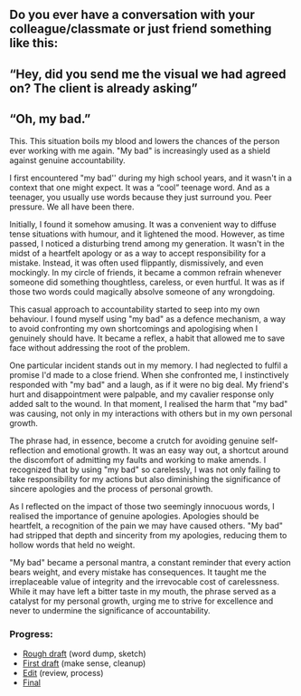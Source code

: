 ## Do you ever have a conversation with your colleague/classmate or just friend something like this: 
## “Hey, did you send me the visual we had agreed on? The client is already asking”
## “Oh, my bad.” 

This. This situation boils my blood and lowers the chances of the person ever working with me again. "My bad" is increasingly used as a shield against genuine accountability. 

I first encountered "my bad'' during my high school years, and it wasn't in a context that one might expect. It was a “cool” teenage word. And as a teenager, you usually use words because they just surround you. Peer pressure. We all have been there. 

Initially, I found it somehow amusing. It was a convenient way to diffuse tense situations with humour, and it lightened the mood. However, as time passed, I noticed a disturbing trend among my generation. 
It wasn't in the midst of a heartfelt apology or as a way to accept responsibility for a mistake. Instead, it was often used flippantly, dismissively, and even mockingly. In my circle of friends, it became a common refrain whenever someone did something thoughtless, careless, or even hurtful. It was as if those two words could magically absolve someone of any wrongdoing.

This casual approach to accountability started to seep into my own behaviour. I found myself using "my bad" as a defence mechanism, a way to avoid confronting my own shortcomings and apologising when I genuinely should have. It became a reflex, a habit that allowed me to save face without addressing the root of the problem.

One particular incident stands out in my memory. I had neglected to fulfil a promise I'd made to a close friend. When she confronted me, I instinctively responded with "my bad" and a laugh, as if it were no big deal. My friend's hurt and disappointment were palpable, and my cavalier response only added salt to the wound. In that moment, I realised the harm that "my bad" was causing, not only in my interactions with others but in my own personal growth. 

The phrase had, in essence, become a crutch for avoiding genuine self-reflection and emotional growth. It was an easy way out, a shortcut around the discomfort of admitting my faults and working to make amends. I recognized that by using "my bad" so carelessly, I was not only failing to take responsibility for my actions but also diminishing the significance of sincere apologies and the process of personal growth.

As I reflected on the impact of those two seemingly innocuous words, I realised the importance of genuine apologies. Apologies should be heartfelt, a recognition of the pain we may have caused others. "My bad" had stripped that depth and sincerity from my apologies, reducing them to hollow words that held no weight.

"My bad" became a personal mantra, a constant reminder that every action bears weight, and every mistake has consequences. It taught me the irreplaceable value of integrity and the irrevocable cost of carelessness. While it may have left a bitter taste in my mouth, the phrase served as a catalyst for my personal growth, urging me to strive for excellence and never to undermine the significance of accountability.

### Progress:
- [Rough draft](https://nadatuzh.github.io/english-for-designers/01-one-word/rough-draft.html) (word dump, sketch)
- [First draft](https://nadatuzh.github.io/english-for-designers/01-one-word/first-draft.html) (make sense, cleanup)
- [Edit](https://nadatuzh.github.io/english-for-designers/01-one-word/index.html) (review, process)
- [Final](https://nadatuzh.github.io/english-for-designers/01-one-word/my-bad-final.html)
